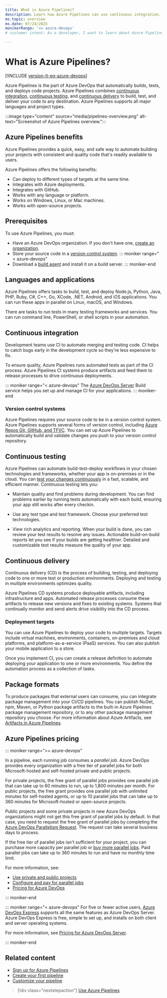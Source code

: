 ```yaml
---
title: What is Azure Pipelines?
description: Learn how Azure Pipelines can use continuous integration, testing, and delivery to automatically build, test, and deploy your code.
ms.topic: overview
ms.date: 07/24/2025
monikerRange: '<= azure-devops'
# customer intent: As a developer, I want to learn about Azure Pipelines capabilities so I can automatically build, test, and deliver my code.

---
```


# What is Azure Pipelines?

[!INCLUDE [version-lt-eq-azure-devops](../../includes/version-lt-eq-azure-devops.md)]

Azure Pipelines is the part of Azure DevOps that automatically builds, tests, and deploys code projects. Azure Pipelines combines [continuous integration](#continuous-integration), [continuous testing](#continuous-testing), and [continuous delivery](#continuous-delivery) to build, test, and deliver your code to any destination. Azure Pipelines supports all major languages and project types.

:::image type="content" source="media/pipelines-overview.png" alt-text="Screenshot of Azure Pipelines overview.":::

## Azure Pipelines benefits

Azure Pipelines provides a quick, easy, and safe way to automate building your projects with consistent and quality code that's readily available to users.

Azure Pipelines offers the following benefits:

- Can deploy to different types of targets at the same time.
- Integrates with Azure deployments.
- Integrates with GitHub.
- Works with any language or platform.
- Works on Windows, Linux, or Mac machines.
- Works with open-source projects.

## Prerequisites

To use Azure Pipelines, you must:

- Have an Azure DevOps organization. If you don't have one, [create an organization](../../organizations/accounts/create-organization.md).
- Store your source code in a [version control system](#version-control-systems).
::: moniker range="< azure-devops"
- Download a [build agent](../agents/windows-agent.md) and install it on a build server.
::: moniker-end

## Languages and applications

Azure Pipelines offers tasks to build, test, and deploy Node.js, Python, Java, PHP, Ruby, C#, C++, Go, XCode, .NET, Android, and iOS applications. You can run these apps in parallel on Linux, macOS, and Windows.

There are tasks to run tests in many testing frameworks and services. You can run command line, PowerShell, or shell scripts in your automation.

## Continuous integration

Development teams use CI to automate merging and testing code. CI helps to catch bugs early in the development cycle so they're less expensive to fix.

To ensure quality, Azure Pipelines runs automated tests as part of the CI process. Azure Pipelines CI systems produce artifacts and feed them to release processes to drive continuous deployments.

::: moniker range="< azure-devops"
The [Azure DevOps Server](https://azure.microsoft.com/services/devops/server/) Build service helps you set up and manage CI for your applications.
::: moniker-end

### Version control systems

Azure Pipelines requires your source code to be in a version control system. Azure Pipelines supports several forms of version control, including [Azure Repos Git, GitHub, and TFVC](../repos/index.md). You can set up Azure Pipelines to automatically build and validate changes you push to your version control repository.

## Continuous testing

Azure Pipelines can automate build-test-deploy workflows in your chosen technologies and frameworks, whether your app is on-premises or in the cloud. You can [test your changes continuously](../ecosystems/dotnet-core.md#run-your-tests) in a fast, scalable, and efficient manner. Continuous testing lets you:

- Maintain quality and find problems during development. You can find problems earlier by running tests automatically with each build, ensuring your app still works after every checkin.

- Use any test type and test framework. Choose your preferred test technologies.

- View rich analytics and reporting. When your build is done, you can review your test results to resolve any issues. Actionable build-on-build reports let you see if your builds are getting healthier. Detailed and customizable test results measure the quality of your app.

## Continuous delivery

Continuous delivery (CD) is the process of building, testing, and deploying code to one or more test or production environments. Deploying and testing in multiple environments optimizes quality.

Azure Pipelines CD systems produce deployable artifacts, including infrastructure and apps. Automated release processes consume these artifacts to release new versions and fixes to existing systems. Systems that continually monitor and send alerts drive visibility into the CD process.

### Deployment targets

You can use Azure Pipelines to deploy your code to multiple targets. Targets include virtual machines, environments, containers, on-premises and cloud platforms, and platform-as-a-service (PaaS) services. You can also publish your mobile application to a store.

Once you implement CI, you can create a release definition to automate deploying your application to one or more environments. You define the automation process as a collection of tasks.

## Package formats

To produce packages that external users can consume, you can integrate package management into your CI/CD pipelines. You can publish NuGet, npm, Maven, or Python package artifacts to the built-in Azure Pipelines package management repository, or to any other package management repository you choose. For more information about Azure Artifacts, see [Artifacts in Azure Pipelines](../artifacts/artifacts-overview.md).

## Azure Pipelines pricing

::: moniker range=">= azure-devops"

In a pipeline, each running job consumes a *parallel job*. Azure DevOps provides every organization with a free tier of parallel jobs for both Microsoft-hosted and self-hosted private and public projects.

For private projects, the free grant of parallel jobs provides one parallel job that can take up to 60 minutes to run, up to 1,800 minutes per month. For public projects, the free grant provides one parallel job with unlimited minutes for self-hosted agents, or up to 10 parallel jobs that can take up to 360 minutes for Microsoft-hosted or open-source projects.

Public projects and some private projects in new Azure DevOps organizations might not get this free grant of parallel jobs by default. In that case, you need to request the free grant of parallel jobs by completing the [Azure DevOps Parallelism Request](https://aka.ms/azpipelines-parallelism-request). The request can take several business days to process.

If the free tier of parallel jobs isn't sufficient for your project, you can purchase more capacity per parallel job or [buy more parallel jobs](../licensing/concurrent-jobs.md?tabs=self-hosted#how-do-i-buy-more-parallel-jobs). Paid parallel jobs can take up to 360 minutes to run and have no monthly time limit.

For more information, see:
- [Use private and public projects](../../organizations/projects/about-projects.md#use-private-and-public-projects)
- [Configure and pay for parallel jobs](../licensing/concurrent-jobs.md)
- [Pricing for Azure DevOps](https://azure.microsoft.com/pricing/details/devops/azure-devops-services/)

::: moniker-end

::: moniker range="< azure-devops"
For five or fewer active users, [Azure DevOps Express](https://azure.microsoft.com/services/devops/server/) supports all the same features as Azure DevOps Server. Azure DevOps Express is free, simple to set up, and installs on both client and server operating systems.

For more information, see [Pricing for Azure DevOps Server](https://azure.microsoft.com/pricing/details/devops/server/).

::: moniker-end

## Related content

- [Sign up for Azure Pipelines](pipelines-sign-up.md)
- [Create your first pipeline](../create-first-pipeline.md)
- [Customize your pipeline](../customize-pipeline.md)

> [!div class="nextstepaction"]
> [Use Azure Pipelines](pipelines-get-started.md)

